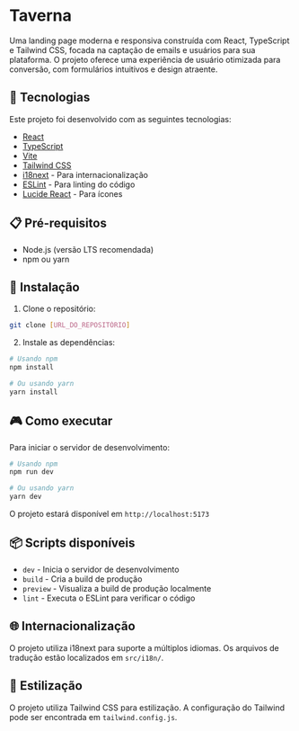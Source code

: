 # Taverna

Uma landing page moderna e responsiva construída com React, TypeScript e Tailwind CSS, focada na captação de emails e usuários para sua plataforma. O projeto oferece uma experiência de usuário otimizada para conversão, com formulários intuitivos e design atraente.

## 🚀 Tecnologias

Este projeto foi desenvolvido com as seguintes tecnologias:

- [React](https://reactjs.org)
- [TypeScript](https://www.typescriptlang.org)
- [Vite](https://vitejs.dev)
- [Tailwind CSS](https://tailwindcss.com)
- [i18next](https://www.i18next.com) - Para internacionalização
- [ESLint](https://eslint.org) - Para linting do código
- [Lucide React](https://lucide.dev) - Para ícones

## 📋 Pré-requisitos

- Node.js (versão LTS recomendada)
- npm ou yarn

## 🔧 Instalação

1. Clone o repositório:

```bash
git clone [URL_DO_REPOSITÓRIO]
```

2. Instale as dependências:

```bash
# Usando npm
npm install

# Ou usando yarn
yarn install
```

## 🎮 Como executar

Para iniciar o servidor de desenvolvimento:

```bash
# Usando npm
npm run dev

# Ou usando yarn
yarn dev
```

O projeto estará disponível em `http://localhost:5173`

## 📦 Scripts disponíveis

- `dev` - Inicia o servidor de desenvolvimento
- `build` - Cria a build de produção
- `preview` - Visualiza a build de produção localmente
- `lint` - Executa o ESLint para verificar o código

## 🌐 Internacionalização

O projeto utiliza i18next para suporte a múltiplos idiomas. Os arquivos de tradução estão localizados em `src/i18n/`.

## 🎨 Estilização

O projeto utiliza Tailwind CSS para estilização. A configuração do Tailwind pode ser encontrada em `tailwind.config.js`.
